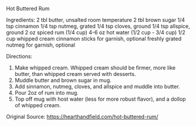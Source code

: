 Hot Buttered Rum

Ingredients:
       2 tbl  butter, unsalted room temperature
       2 tbl  brown sugar
     1/4 tsp  cinnamon
     1/4 tsp  nutmeg, grated
     1/4 tsp  cloves, ground
     1/4 tsp  allspice, ground
       2 oz   spiced rum (1/4 cup)
     4-6 oz   hot water (1/2 cup - 3/4 cup)
     1/2 cup  whipped cream
              cinnamon sticks for garnish, optional
              freshly grated nutmeg for garnish, optional

Directions:
   1) Make whipped cream.  Whipped cream should be firmer, more like butter,
      than whipped cream served with desserts.
   2) Muddle butter and brown sugar in mug.
   3) Add sinnamon, nutmeg, cloves, and allspice and muddle into butter.
   4) Pour 2oz of rum into mug.
   5) Top off mug with host water (less for more robust flavor), and a dollop
      of whipped cream.

Original Source:
   https://hearthandfield.com/hot-buttered-rum/

